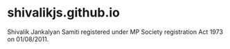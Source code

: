 # shivalikjs.github.io

Shivalik Jankalyan Samiti registered under MP Society registration Act 1973 on 01/08/2011.
